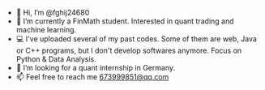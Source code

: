 - 👋 Hi, I’m @fghij24680
- 👀 I’m currently a FinMath student. Interested in quant trading and machine learning.
- 💻 I've uploaded several of my past codes. Some of them are web, Java or C++ programs, but I don't develop softwares anymore. Focus on Python & Data Analysis.
- 💞️ I’m looking for a quant internship in Germany.
- 📫 Feel free to reach me 673999851@qq.com
